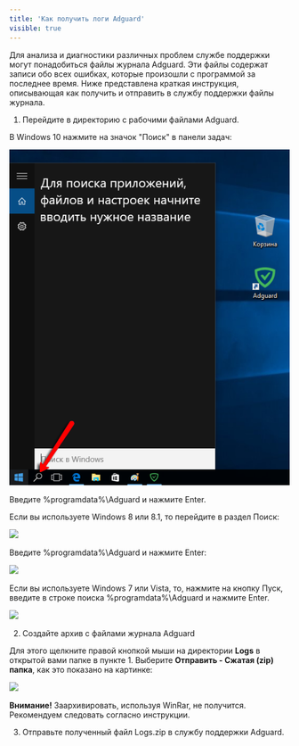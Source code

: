 ```yaml
---
title: 'Как получить логи Adguard'
visible: true
---
```


Для анализа и диагностики различных проблем службе поддержки могут понадобиться файлы журнала Adguard. Эти файлы содержат записи обо всех ошибках, которые произошли с программой за последнее время. Ниже представлена краткая инструкция, описывающая как получить и отправить в службу поддержки файлы журнала.

1. Перейдите в директорию с рабочими файлами Adguard.

В Windows 10 нажмите на значок "Поиск" в панели задач:

![](searchwin10.png)

Введите %programdata%\Adguard и нажмите Enter.

Если вы используете Windows 8 или 8.1, то перейдите в раздел Поиск:

![](https://i.imgur.com/qJ10VR6.png)

Введите %programdata%\Adguard и нажмите Enter:

![](https://i.imgur.com/VdQkiTu.png)

Если вы используете Windows 7 или Vista, то, нажмите на кнопку Пуск, введите в строке поиска %programdata%\Adguard и нажмите Enter.

![](https://i.imgur.com/BRvcfOo.png)

2. Создайте архив с файлами журнала Adguard

Для этого щелкните правой кнопкой мыши на директории **Logs** в открытой вами папке в пункте 1.
Выберите **Отправить - Сжатая (zip) папка**, как это показано на картинке:

![](https://i.imgur.com/ZQWpyoN.png)

**Внимание!** Заархивировать, используя WinRar, не получится. Рекомендуем следовать согласно инструкции.

3. Отправьте полученный файл Logs.zip в службу поддержки Adguard.